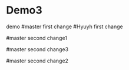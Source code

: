 # Demo3
demo
#master first change
#Hyuyh first change

#master second change1

#master second change3

#master second change2



